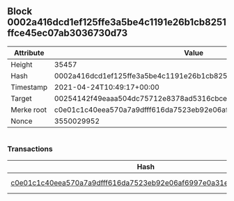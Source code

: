 ## Block 0002a416dcd1ef125ffe3a5be4c1191e26b1cb8251ffce45ec07ab3036730d73

Attribute | Value
--- | ---
Height | 35457
Hash | 0002a416dcd1ef125ffe3a5be4c1191e26b1cb8251ffce45ec07ab3036730d73
Timestamp | 2021-04-24T10:49:17+00:00
Target | 00254142f49eaaa504dc75712e8378ad5316cbcead634704b3734b6271167cc4
Merke root | c0e01c1c40eea570a7a9dfff616da7523eb92e06af6997e0a31ea77c116396a7
Nonce | 3550029952

```

```

### Transactions

Hash | Amount
--- | ---
[c0e01c1c40eea570a7a9dfff616da7523eb92e06af6997e0a31ea77c116396a7](c0e01c1c40eea570a7a9dfff616da7523eb92e06af6997e0a31ea77c116396a7.md) | 10.00000000 SKEPTI 
